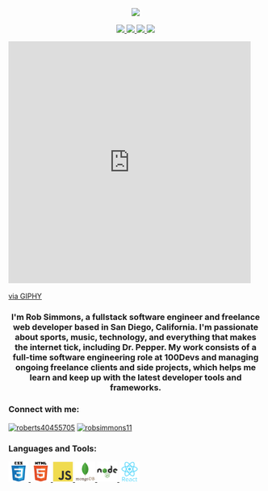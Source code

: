 <p align="center">
  <img src="https://capsule-render.vercel.app/api?text=Hey%20Everyone!&animation=fadeIn&type=waving&color=gradient&height=100"/>
</p>

<p align="center">
  <a href="https://robsimmons.netlify.app/](https://robsimmons.netlify.app/">
    <img height="50" src="https://github.com/rsimmons11/rsimmons11/assets/131081276/d81fc19e-ab30-4ffc-8f66-5067414619b4"
  </a>
  <a href="https://www.linkedin.com/in/robsimmons11">
    <img height="48" src="https://github.com/rsimmons11/rsimmons11/assets/131081276/42a88d56-eb23-4fa5-b45a-1ae9e237a46c"/>
  </a>
  <a href="https://twitter.com/RobertS40455705">
    <img height="48" src="https://github.com/rsimmons11/rsimmons11/assets/131081276/2b817e52-de07-4a33-b11f-8b15f90cdcee"/>
  </a>
  <a href="https://github.com/rsimmons11">
    <img height="48" src="https://github.com/rsimmons11/rsimmons11/assets/131081276/e078162d-0f6b-414a-8d27-a5b7ec58776f"
  </a>
</p>

<iframe src="https://giphy.com/embed/HzPtbOKyBoBFsK4hyc" width="480" height="480" frameBorder="0" class="giphy-embed" allowFullScreen></iframe>
<p><a href="https://giphy.com/gifs/fomoduck-duck-fomo-forever-squad-HzPtbOKyBoBFsK4hyc">via GIPHY</a></p>


<h3 align="center">I'm Rob Simmons, a fullstack software engineer and freelance web developer based in San Diego, California. I'm passionate about sports, music, technology, and everything that makes the internet tick, including Dr. Pepper. My work consists of a full-time software engineering role at 100Devs and managing ongoing freelance clients and side projects, which helps me learn and keep up with the latest developer tools and frameworks.</h3>





<h3 align="left">Connect with me:</h3>
<p align="left">
<a href="https://twitter.com/roberts40455705" target="blank"><img align="center" src="https://raw.githubusercontent.com/rahuldkjain/github-profile-readme-generator/master/src/images/icons/Social/twitter.svg" alt="roberts40455705" height="30" width="40" /></a>
<a href="https://linkedin.com/in/robsimmons11" target="blank"><img align="center" src="https://raw.githubusercontent.com/rahuldkjain/github-profile-readme-generator/master/src/images/icons/Social/linked-in-alt.svg" alt="robsimmons11" height="30" width="40" /></a>
</p>

<h3 align="left">Languages and Tools:</h3>
<p align="left"> <a href="https://www.w3schools.com/css/" target="_blank" rel="noreferrer"> <img src="https://raw.githubusercontent.com/devicons/devicon/master/icons/css3/css3-original-wordmark.svg" alt="css3" width="40" height="40"/> </a> <a href="https://www.w3.org/html/" target="_blank" rel="noreferrer"> <img src="https://raw.githubusercontent.com/devicons/devicon/master/icons/html5/html5-original-wordmark.svg" alt="html5" width="40" height="40"/> </a> <a href="https://developer.mozilla.org/en-US/docs/Web/JavaScript" target="_blank" rel="noreferrer"> <img src="https://raw.githubusercontent.com/devicons/devicon/master/icons/javascript/javascript-original.svg" alt="javascript" width="40" height="40"/> </a> <a href="https://www.mongodb.com/" target="_blank" rel="noreferrer"> <img src="https://raw.githubusercontent.com/devicons/devicon/master/icons/mongodb/mongodb-original-wordmark.svg" alt="mongodb" width="40" height="40"/> </a> <a href="https://nodejs.org" target="_blank" rel="noreferrer"> <img src="https://raw.githubusercontent.com/devicons/devicon/master/icons/nodejs/nodejs-original-wordmark.svg" alt="nodejs" width="40" height="40"/> </a> <a href="https://reactjs.org/" target="_blank" rel="noreferrer"> <img src="https://raw.githubusercontent.com/devicons/devicon/master/icons/react/react-original-wordmark.svg" alt="react" width="40" height="40"/> </a> </p>

